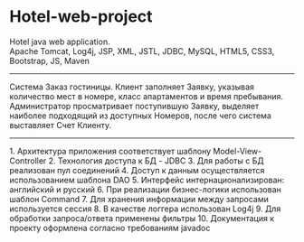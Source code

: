 # Hotel-web-project
Hotel java web application.
<br/>
Apache Tomcat, Log4j, JSP, XML, JSTL, JDBC, MySQL, HTML5, CSS3, Bootstrap, JS, Maven
<br/>
<hr/>
Система Заказ гостиницы. Клиент заполняет Заявку, указывая количество мест в номере, класс апартаментов и время пребывания. Администратор просматривает поступившую Заявку, выделяет наиболее подходящий из доступных Номеров, после чего система выставляет Счет Клиенту.
<br/>
<hr/>
1. Архитектура приложения соответствует шаблону Model-View-Controller
2. Технология доступа к БД - JDBC
3. Для работы с БД реализован пул соединений
4. Доступ к данным осуществляется использованием шаблона DAO
5. Интерфейс интернационализирован: английский и русский
6. При реализации бизнес-логики использован шаблон Command
7. Для хранения информации между запросами используется сессия
8. В качестве логгера использован Log4j
9. Для обработки запроса/ответа применены фильтры
10. Документация к проекту оформлена согласно требованиям javadoc
